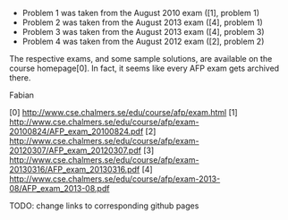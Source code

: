 * Problem 1 was taken from the August 2010 exam ([1], problem 1) 
* Problem 2 was taken from the August 2013 exam ([4], problem 1) 
* Problem 3 was taken from the August 2013 exam ([4], problem 3) 
* Problem 4 was taken from the August 2012 exam ([2], problem 2) 

The respective exams, and some sample solutions, are available on the 
course homepage[0]. In fact, it seems like every AFP exam gets archived 
there. 

   Fabian 

[0] http://www.cse.chalmers.se/edu/course/afp/exam.html 
[1] http://www.cse.chalmers.se/edu/course/afp/exam-20100824/AFP_exam_20100824.pdf 
[2] http://www.cse.chalmers.se/edu/course/afp/exam-20120307/AFP_exam_20120307.pdf 
[3] http://www.cse.chalmers.se/edu/course/afp/exam-20130316/AFP_exam_20130316.pdf 
[4] http://www.cse.chalmers.se/edu/course/afp/exam-2013-08/AFP_exam_2013-08.pdf 

TODO: change links to corresponding github pages
